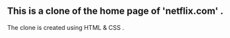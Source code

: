<h2>This is a clone of the home page of 'netflix.com' .</h2>
The clone is created using HTML & CSS .